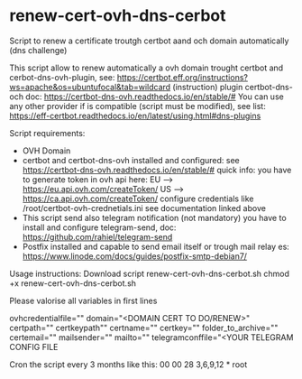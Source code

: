 # renew-cert-ovh-dns-cerbot
Script to renew a certificate troutgh certbot aand och domain automatically (dns challenge)

This script allow to renew automatically a ovh domain trought certbot and cerbot-dns-ovh-plugin, see: https://certbot.eff.org/instructions?ws=apache&os=ubuntufocal&tab=wildcard (instruction)
plugin certbot-dns-och doc: https://certbot-dns-ovh.readthedocs.io/en/stable/#
You can use any other provider if is compatible (script must be modified), see list: https://eff-certbot.readthedocs.io/en/latest/using.html#dns-plugins

Script requirements:
- OVH Domain
- certbot and certbot-dns-ovh installed and configured: see https://certbot-dns-ovh.readthedocs.io/en/stable/#
  quick info: you have to generate token in ovh api here: EU --> https://eu.api.ovh.com/createToken/ US --> https://ca.api.ovh.com/createToken/
  configure credentials like /root/certbot-ovh-crednetials.ini see documentation linked above
- This script send also telegram notification (not mandatory) you have to install and configure telegram-send, doc: https://github.com/rahiel/telegram-send
- Postfix installed and capable to send email itself or trough mail relay es: https://www.linode.com/docs/guides/postfix-smtp-debian7/

Usage instructions:
Download script renew-cert-ovh-dns-cerbot.sh
chmod +x renew-cert-ovh-dns-cerbot.sh

Please valorise all variables in first lines

ovhcredentialfile="<YOUR OVH CREDENTIALS FILE OVH-DNS-PLUGION CERTBOT FULL ABSOLUTE PATH>"
domain="<DOMAIN CERT TO DO/RENEW>"
certpath="<FULL ABSOLUTE PATH CONTAINING  CERT FILE>"
certkeypath"<FULL ABSOLUTE PATH CONTAINING KEY CERT FILE>"
certname="<CERT FILE NAME>"
certkey="<CERT KEY FULL NAME>"
folder_to_archive="<FOLDE TO ARCHIVE OLD CERTS>"
certemail="<EMAIL TO RECEIVE EXPIRATIO CERT ALERT FROM CERTBOT>"
mailsender="<EMAIL FROM>"
mailto="<EMAIL TO SEND ALERTS>"
telegramconffile="<YOUR TELEGRAM CONFIG FILE

Cron the script every 3 months like this:
00 00 28 3,6,9,12 * root <FULL ABSOLUTE PATH OF THIS SCRIPT>
  
